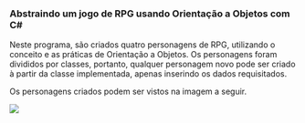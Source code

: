 ### Abstraindo um jogo de RPG usando Orientação a Objetos com C#

Neste programa, são criados quatro personagens de RPG, utilizando o conceito e as práticas de Orientação a Objetos. Os personagens foram divididos por classes, portanto, qualquer personagem novo pode ser criado à partir da classe implementada, apenas inserindo os dados requisitados.

Os personagens criados podem ser vistos na imagem a seguir.



![](/home/sarita/Documents/CursosProg/dotNET_DIO/Abstraindo-um-jogo-de-RPG-usando-orientacao-a-objetos-com-Csharp/Desafio_AbstraindoRPG/personagensRPG.png)

